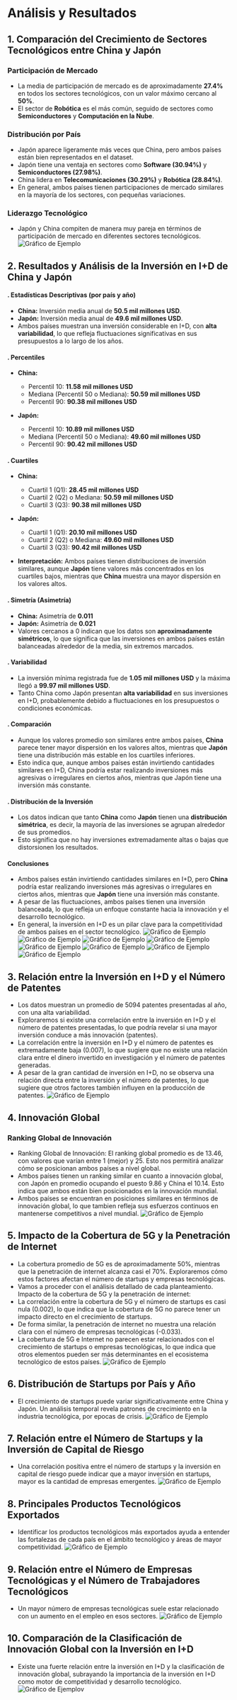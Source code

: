 # Análisis y Resultados

## 1. Comparación del Crecimiento de Sectores Tecnológicos entre China y Japón

### Participación de Mercado
- La media de participación de mercado es de aproximadamente **27.4%** en todos los sectores tecnológicos, con un valor máximo cercano al **50%**.
- El sector de **Robótica** es el más común, seguido de sectores como **Semiconductores** y **Computación en la Nube**.

### Distribución por País
- Japón aparece ligeramente más veces que China, pero ambos países están bien representados en el dataset.
- Japón tiene una ventaja en sectores como **Software (30.94%)** y **Semiconductores (27.98%)**.
- China lidera en **Telecomunicaciones (30.29%)** y **Robótica (28.84%)**.
- En general, ambos países tienen participaciones de mercado similares en la mayoría de los sectores, con pequeñas variaciones.

### Liderazgo Tecnológico
- Japón y China compiten de manera muy pareja en términos de participación de mercado en diferentes sectores tecnológicos.
![Gráfico de Ejemplo](graficos/ej1.png)

## 2. Resultados y Análisis de la Inversión en I+D de China y Japón

#### . Estadísticas Descriptivas (por país y año)
- **China:** Inversión media anual de **50.5 mil millones USD**.
- **Japón:** Inversión media anual de **49.6 mil millones USD**.
- Ambos países muestran una inversión considerable en I+D, con **alta variabilidad**, lo que refleja fluctuaciones significativas en sus presupuestos a lo largo de los años.

#### . Percentiles  
- **China:**
  - Percentil 10: **11.58 mil millones USD**
  - Mediana (Percentil 50 o Mediana): **50.59 mil millones USD**
  - Percentil 90: **90.38 mil millones USD**
  
- **Japón:**
  - Percentil 10: **10.89 mil millones USD**
  - Mediana (Percentil 50 o Mediana): **49.60 mil millones USD**
  - Percentil 90: **90.42 mil millones USD**
     
#### . Cuartiles

- **China:**
  - Cuartil 1 (Q1): **28.45 mil millones USD**
  - Cuartil 2 (Q2) o Mediana: **50.59 mil millones USD**
  - Cuartil 3 (Q3): **90.38 mil millones USD**

- **Japón:**
  - Cuartil 1 (Q1): **20.10 mil millones USD**
  - Cuartil 2 (Q2) o Mediana: **49.60 mil millones USD**
  - Cuartil 3 (Q3): **90.42 mil millones USD**

- **Interpretación:** Ambos países tienen distribuciones de inversión similares, aunque **Japón** tiene valores más concentrados en los cuartiles bajos, mientras que **China** muestra una mayor dispersión en los valores altos.

####  . Simetría (Asimetría)
- **China:** Asimetría de **0.011**
- **Japón:** Asimetría de **0.021**
- Valores cercanos a 0 indican que los datos son **aproximadamente simétricos**, lo que significa que las inversiones en ambos países están balanceadas alrededor de la media, sin extremos marcados.

####  . Variabilidad
- La inversión mínima registrada fue de **1.05 mil millones USD** y la máxima llegó a **99.97 mil millones USD**.
- Tanto China como Japón presentan **alta variabilidad** en sus inversiones en I+D, probablemente debido a fluctuaciones en los presupuestos o condiciones económicas.

####  . Comparación
- Aunque los valores promedio son similares entre ambos países, **China** parece tener mayor dispersión en los valores altos, mientras que **Japón** tiene una distribución más estable en los cuartiles inferiores.
- Esto indica que, aunque ambos países están invirtiendo cantidades similares en I+D, China podría estar realizando inversiones más agresivas o irregulares en ciertos años, mientras que Japón tiene una inversión más constante.

####  . Distribución de la Inversión
- Los datos indican que tanto **China** como **Japón** tienen una **distribución simétrica**, es decir, la mayoría de las inversiones se agrupan alrededor de sus promedios.
- Esto significa que no hay inversiones extremadamente altas o bajas que distorsionen los resultados.

####  Conclusiones
- Ambos países están invirtiendo cantidades similares en I+D, pero **China** podría estar realizando inversiones más agresivas o irregulares en ciertos años, mientras que **Japón** tiene una inversión más constante.
- A pesar de las fluctuaciones, ambos países tienen una inversión balanceada, lo que refleja un enfoque constante hacia la innovación y el desarrollo tecnológico.
- En general, la inversión en I+D es un pilar clave para la competitividad de ambos países en el sector tecnológico.
![Gráfico de Ejemplo](graficos/ej2a.png)
![Gráfico de Ejemplo](graficos/ej2h.png)
![Gráfico de Ejemplo](graficos/ej2b.png)
![Gráfico de Ejemplo](graficos/ej2c.png)
![Gráfico de Ejemplo](graficos/ej2d.png)
![Gráfico de Ejemplo](graficos/ej2e.png)
![Gráfico de Ejemplo](graficos/ej2f.png)
![Gráfico de Ejemplo](graficos/ej2g.png)
## 3. Relación entre la Inversión en I+D y el Número de Patentes
- Los datos muestran un promedio de 5094 patentes presentadas al año, con una alta variabilidad.
- Exploraremos si existe una correlación entre la inversión en I+D y el número de patentes presentadas, lo que podría revelar si una mayor inversión conduce a más innovación (patentes).
- La correlación entre la inversión en I+D y el número de patentes es extremadamente baja (0.007), lo que sugiere que no existe una relación clara entre el dinero invertido en investigación y el número de patentes generadas.
- A pesar de la gran cantidad de inversión en I+D, no se observa una relación directa entre la inversión y el número de patentes, lo que sugiere que otros factores también influyen en la producción de patentes.
![Gráfico de Ejemplo](graficos/ej3.png)
## 4. Innovación Global

### Ranking Global de Innovación
- Ranking Global de Innovación: El ranking global promedio es de 13.46, con valores   que varían entre 1 (mejor) y 25. Esto nos permitirá analizar cómo se posicionan ambos países a nivel global.
- Ambos países tienen un ranking similar en cuanto a innovación global, con Japón en promedio ocupando el puesto 9.86 y China el 10.14. Esto indica que ambos están bien posicionados en la innovación mundial.
- Ambos países se encuentran en posiciones similares en términos de innovación global, lo que tambien refleja sus esfuerzos continuos en mantenerse competitivos a nivel mundial.
![Gráfico de Ejemplo](graficos/ej4.png)
## 5. Impacto de la Cobertura de 5G y la Penetración de Internet
- La cobertura promedio de 5G es de aproximadamente 50%, mientras que la penetración de internet alcanza casi el 70%. Exploraremos cómo estos factores afectan el número de startups y empresas tecnológicas.
- Vamos a proceder con el análisis detallado de cada planteamiento. ​​Impacto de la cobertura de 5G y la penetración de internet:
- La correlación entre la cobertura de 5G y el número de startups es casi nula (0.002), lo que indica que la cobertura de 5G no parece tener un impacto directo en el crecimiento de startups.
- De forma similar, la penetración de internet no muestra una relación clara con el número de empresas tecnológicas (-0.033).
- La cobertura de 5G e Internet  no parecen estar relacionados con el crecimiento de startups o empresas tecnológicas, lo que indica que otros elementos pueden ser más determinantes en el ecosistema tecnológico de estos países.
![Gráfico de Ejemplo](graficos/ej5.png)
## 6. Distribución de Startups por País y Año
- El crecimiento de startups puede variar significativamente entre China y Japón. Un análisis temporal revela patrones de crecimiento en la industria tecnológica, por epocas de crisis.
![Gráfico de Ejemplo](graficos/ej6.png)
## 7. Relación entre el Número de Startups y la Inversión de Capital de Riesgo
- Una correlación positiva entre el número de startups y la inversión en capital de riesgo puede indicar que a mayor inversión en startups, mayor es la cantidad de empresas emergentes.
![Gráfico de Ejemplo](graficos/ej7.png)
## 8. Principales Productos Tecnológicos Exportados
- Identificar los productos tecnológicos más exportados ayuda a entender las fortalezas de cada país en el ámbito tecnológico y áreas de mayor competitividad.
![Gráfico de Ejemplo](graficos/ej8.png)
## 9. Relación entre el Número de Empresas Tecnológicas y el Número de Trabajadores Tecnológicos
- Un mayor número de empresas tecnológicas suele estar relacionado con un aumento en el empleo en esos sectores.
![Gráfico de Ejemplo](graficos/ej9.png)
## 10. Comparación de la Clasificación de Innovación Global con la Inversión en I+D
- Existe una fuerte relación entre la inversión en I+D y la clasificación de innovación global, subrayando la importancia de la inversión en I+D como motor de competitividad y desarrollo tecnológico.
![Gráfico de Ejemplo](graficos/ej10.png)v
